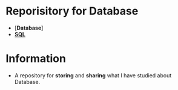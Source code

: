 # Reporisitory for Database
- [**Database**]
- [**SQL**](https://github.com/TIBBOH17/Database/tree/42ea5be682a1894757ac388759bc48b8926b3b41/SQL)

# Information
- A repository for **storing** and **sharing** what I have studied about Database.
